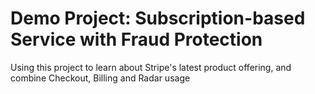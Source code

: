 # Demo Project: Subscription-based Service with Fraud Protection

Using this project to learn about Stripe's latest product offering, and combine Checkout, Billing and Radar usage
